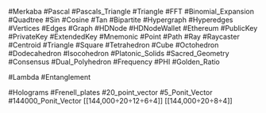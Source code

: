 #Merkaba
#Pascal
#Pascals_Triangle 
#Triangle
#FFT
#Binomial_Expansion
#Quadtree
#Sin
#Cosine
#Tan
#Bipartite
#Hypergraph 
#Hyperedges
#Vertices
#Edges
#Graph
#HDNode
#HDNodeWallet
#Ethereum
#PublicKey
#PrivateKey
#ExtendedKey
#Mnemonic
#Point
#Path
#Ray
#Raycaster
#Centroid
#Triangle 
#Square
#Tetrahedron
#Cube
#Octohedron
#Dodecahedron
#Isocohedron
#Platonic_Solids
#Sacred_Geometry
#Consensus
#Dual_Polyhedron
#Frequency
#PHI
#Golden_Ratio

#Lambda
#Entanglement

#Holograms 
#Frenell_plates 
#20_point_vector
#5_Ponit_Vector 
#144000_Ponit_Vector 
[[144,000÷20÷12÷6÷4]]
[[144,000÷20÷8÷4]]